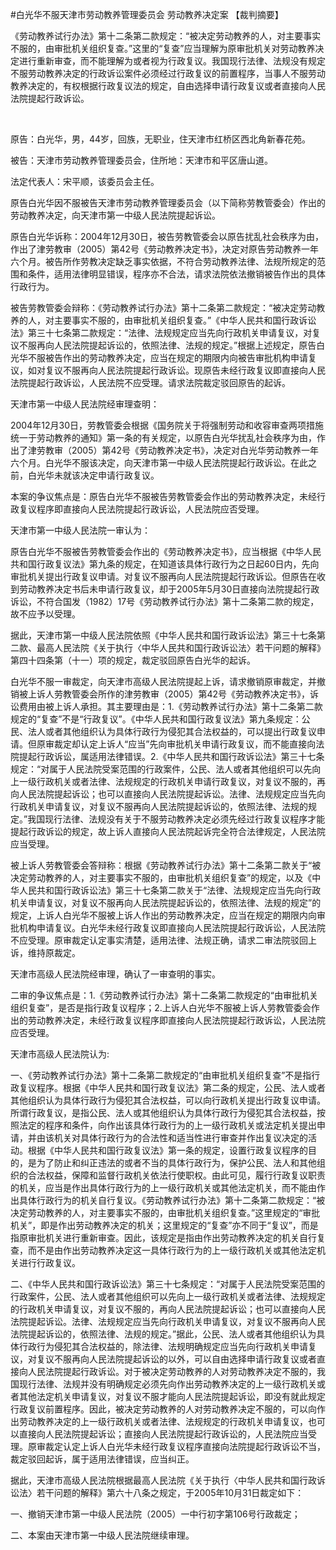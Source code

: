 #白光华不服天津市劳动教养管理委员会 劳动教养决定案 
【裁判摘要】

《劳动教养试行办法》第十二条第二款规定：“被决定劳动教养的人，对主要事实不服的，由审批机关组织复查。”这里的“复查”应当理解为原审批机关对劳动教养决定进行重新审查，而不能理解为或者视为行政复议。我国现行法律、法规没有规定不服劳动教养决定的行政诉讼案件必须经过行政复议的前置程序，当事人不服劳动教养决定的，有权根据行政复议法的规定，自由选择申请行政复议或者直接向人民法院提起行政诉讼。

 

原告：白光华，男，44岁，回族，无职业，住天津市红桥区西北角新春花苑。

被告：天津市劳动教养管理委员会，住所地：天津市和平区唐山道。

法定代表人：宋平顺，该委员会主任。

原告白光华因不服被告天津市劳动教养管理委员会（以下简称劳教管委会）作出的劳动教养决定，向天津市第一中级人民法院提起诉讼。

原告白光华诉称：2004年12月30日，被告劳教管委会以原告扰乱社会秩序为由，作出了津劳教审（2005）第42号《劳动教养决定书》，决定对原告劳动教养一年六个月。被告所作劳教决定缺乏事实依据，不符合劳动教养法律、法规所规定的范围和条件，适用法律明显错误，程序亦不合法，请求法院依法撤销被告作出的具体行政行为。

被告劳教管委会辩称：《劳动教养试行办法》第十二条第二款规定：“被决定劳动教养的人，对主要事实不服的，由审批机关组织复查。”《中华人民共和国行政诉讼法》第三十七条第二款规定：“法律、法规规定应当先向行政机关申请复议，对复议不服再向人民法院提起诉讼的，依照法律、法规的规定。”根据上述规定，原告白光华不服被告作出的劳动教养决定，应当在规定的期限内向被告审批机构申请复议，如对复议不服再向人民法院提起行政诉讼。现原告未经行政复议即直接向人民法院提起行政诉讼，人民法院不应受理。请求法院裁定驳回原告的起诉。

天津市第一中级人民法院经审理查明：

2004年12月30日，劳教管委会根据《国务院关于将强制劳动和收容审查两项措施统一于劳动教养的通知》第一条的有关规定，以原告白光华扰乱社会秩序为由，作出了津劳教审（2005）第42号《劳动教养决定书》，决定对白光华劳动教养一年六个月。白光华不服该决定，向天津市第一中级人民法院提起行政诉讼。在此之前，白光华未就该决定申请行政复议。

本案的争议焦点是：原告白光华不服被告劳教管委会作出的劳动教养决定，未经行政复议程序即直接向人民法院提起行政诉讼，人民法院应否受理。

天津市第一中级人民法院一审认为：

原告白光华不服被告劳教管委会作出的《劳动教养决定书》，应当根据《中华人民共和国行政复议法》第九条的规定，在知道该具体行政行为之日起60日内，先向审批机关提出行政复议申请。对复议不服再向人民法院提起行政诉讼。但原告在收到劳动教养决定书后未申请行政复议，却于2005年5月30日直接向法院提起行政诉讼，不符合国发（1982）17号《劳动教养试行办法》第十二条第二款的规定，故不应予以受理。

据此，天津市第一中级人民法院依照《中华人民共和国行政诉讼法》第三十七条第二款、最高人民法院《关于执行〈中华人民共和国行政诉讼法〉若干问题的解释》第四十四条第（十一）项的规定，裁定驳回原告白光华的起诉。

白光华不服一审裁定，向天津市高级人民法院提起上诉，请求撤销原审裁定，并撤销被上诉人劳教管委会所作的津劳教审（2005）第42号《劳动教养决定书》，诉讼费用由被上诉人承担。其主要理由是：1.《劳动教养试行办法》第十二条第二款规定的“复查”不是“行政复议”。《中华人民共和国行政复议法》第九条规定：公民、法人或者其他组织认为具体行政行为侵犯其合法权益的，可以提出行政复议申请。但原审裁定却认定上诉人“应当”先向审批机关申请行政复议，而不能直接向法院提起行政诉讼，属适用法律错误。2.《中华人民共和国行政诉讼法》第三十七条规定：“对属于人民法院受案范围的行政案件，公民、法人或者其他组织可以先向上一级行政机关或者法律、法规规定的行政机关申请行政复议，对复议不服的，再向人民法院提起诉讼；也可以直接向人民法院提起诉讼。法律、法规规定应当先向行政机关申请复议，对复议不服再向人民法院提起诉讼的，依照法律、法规的规定。”我国现行法律、法规没有关于不服劳动教养决定必须先经过行政复议程序才能提起行政诉讼的规定，故上诉人直接向人民法院起诉完全符合法律规定，人民法院应当受理。

被上诉人劳教管委会答辩称：根据《劳动教养试行办法》第十二条第二款关于“被决定劳动教养的人，对主要事实不服的，由审批机关组织复查”的规定，以及《中华人民共和国行政诉讼法》第三十七条第二款关于“法律、法规规定应当先向行政机关申请复议，对复议不服再向人民法院提起诉讼的，依照法律、法规的规定”的规定，上诉人白光华不服被上诉人作出的劳动教养决定，应当在规定的期限内向审批机构申请复议。白光华未经行政复议即直接向人民法院提起行政诉讼，人民法院不应受理。原审裁定认定事实清楚，适用法律、法规正确，请求二审法院驳回上诉，维持原裁定。

天津市高级人民法院经审理，确认了一审查明的事实。

二审的争议焦点是：1.《劳动教养试行办法》第十二条第二款规定的“由审批机关组织复查”，是否是指行政复议程序；2.上诉人白光华不服被上诉人劳教管委会作出的劳动教养决定，未经行政复议程序即直接向人民法院提起行政诉讼，人民法院应否受理。

天津市高级人民法院认为:

一、《劳动教养试行办法》第十二条第二款规定的“由审批机关组织复查”不是指行政复议程序。根据《中华人民共和国行政复议法》第二条的规定，公民、法人或者其他组织认为具体行政行为侵犯其合法权益，可以向行政机关提出行政复议申请。所谓行政复议，是指公民、法人或其他组织认为具体行政行为侵犯其合法权益，按照法定的程序和条件，向作出该具体行政行为的上一级行政机关或法定机关提出申请，并由该机关对具体行政行为的合法性和适当性进行审查并作出复议决定的活动。根据《中华人民共和国行政复议法》第一条的规定，设置行政复议程序的目的，是为了防止和纠正违法的或者不当的具体行政行为，保护公民、法人和其他组织的合法权益，保障和监督行政机关依法行使职权。由此可见，履行行政复议职责的机关，应当是作出具体行政行为的上一级行政机关或其他法定机关，而不能由作出具体行政行为的机关自行复议。《劳动教养试行办法》第十二条第二款规定：“被决定劳动教养的人，对主要事实不服的，由审批机关组织复查。”这里规定的“审批机关”，即是作出劳动教养决定的机关；这里规定的“复查”亦不同于“复议”，而是指原审批机关进行重新审查。因此，该规定是指由作出劳动教养决定的机关自行复查，而不是由作出劳动教养决定这一具体行政行为的上一级行政机关或其他法定机关进行行政复议。

二、《中华人民共和国行政诉讼法》第三十七条规定：“对属于人民法院受案范围的行政案件，公民、法人或者其他组织可以先向上一级行政机关或者法律、法规规定的行政机关申请复议，对复议不服的，再向人民法院提起诉讼；也可以直接向人民法院提起诉讼。法律、法规规定应当先向行政机关申请复议，对复议不服再向人民法院提起诉讼的，依照法律、法规的规定。”据此，公民、法人或者其他组织认为具体行政行为侵犯其合法权益的，除法律、法规明确规定应当先向行政机关申请复议，对复议不服再向人民法院提起诉讼的以外，可以自由选择申请行政复议或者直接向人民法院提起行政诉讼。对于被决定劳动教养的人对劳动教养决定不服的，我国现行法律、法规并没有明确规定必须先向作出劳动教养决定的上一级行政机关或者其他法定机关申请复议，对复议不服才能向人民法院提起诉讼，即没有就此规定行政复议前置程序。因此，被决定劳动教养的人对劳动教养决定不服的，可以向作出劳动教养决定的上一级行政机关或者法律、法规规定的行政机关申请复议，也可以直接向人民法院提起诉讼；直接向人民法院提起行政诉讼的，人民法院应当受理。原审裁定认定上诉人白光华未经行政复议程序直接向法院提起行政诉讼不当，裁定驳回起诉，属于适用法律错误，应当纠正。

据此，天津市高级人民法院根据最高人民法院《关于执行〈中华人民共和国行政诉讼法〉若干问题的解释》第六十八条之规定，于2005年10月31日裁定如下：

一、撤销天津市第一中级人民法院（2005）一中行初字第106号行政裁定；

二、本案由天津市第一中级人民法院继续审理。


